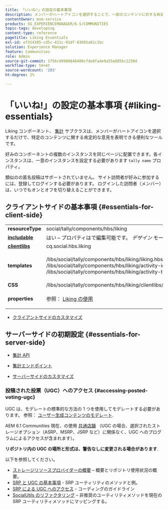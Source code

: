 ```yaml
---
title: 「いいね!」の設定の基本事項
description: メンバーがハートアイコンを選択することで、一部のコンテンツに対する肯定的な意見を表明できる便利なツールである、好きなコンポーネントの使用方法を説明します。
contentOwner: msm-service
products: SG_EXPERIENCEMANAGER/6.5/COMMUNITIES
topic-tags: developing
content-type: reference
pagetitle: Liking Essentials
exl-id: ef314385-cd5c-411c-91df-83691a81c1bc
solution: Experience Manager
feature: Communities
role: Admin
source-git-commit: 1f56c99980846400cfde8fa4e9a55e885bc2258d
workflow-type: tm+mt
source-wordcount: '283'
ht-degree: 2%

---
```


# 「いいね!」の設定の基本事項 {#liking-essentials}

Liking コンポーネント、 [集計](tally.md) サブクラスは、メンバーがハートアイコンを選択するだけで、特定のコンテンツに関する肯定的な意見を表明できる便利なツールです。

好みのコンポーネントの複数のインスタンスを同じページに配置できます。各インスタンスは、一意のインスタンスを設定する必要があります `tally name` プロパティ。

類似のの匿名投稿はサポートされていません。 サイト訪問者が好みに参加するには、登録してログインする必要があります。 ログインした訪問者（メンバー）は、いつでもオンとオフを切り替えることができます。

## クライアントサイドの基本事項 {#essentials-for-client-side}

<table>
 <tbody>
  <tr>
   <td> <strong>resourceType</strong></td>
   <td>social/tally/components/hbs/liking</td>
  </tr>
  <tr>
   <td> <a href="scf.md#add-or-include-a-communities-component"><strong>includable</strong></a></td>
   <td>はい – プロパティはで編集可能です。 <i>デザイン </i>モード</td>
  </tr>
  <tr>
   <td> <a href="client-customize.md#clientlibs-for-scf"><strong>clientlibs</strong></a></td>
   <td> cq.social.hbs.liking</td>
  </tr>
  <tr>
   <td> <strong>templates</strong></td>
   <td><p> /libs/social/tally/components/hbs/liking/liking.hbs<br /> /libs/social/tally/components/hbs/liking/activity-icon.hbs<br /> /libs/social/tally/components/hbs/liking/activity-title.hbs</p> </td>
  </tr>
  <tr>
   <td><strong>CSS</strong></td>
   <td> /libs/social/tally/components/hbs/liking/clientlibs/likingcomponent.css</td>
  </tr>
  <tr>
   <td><strong>properties</strong></td>
   <td><p>参照： <a href="liking.md">Liking の使用</a></p> </td>
  </tr>
 </tbody>
</table>

* [クライアントサイドのカスタマイズ](client-customize.md)

## サーバーサイドの初期設定 {#essentials-for-server-side}

* [集計 API](https://developer.adobe.com/experience-manager/reference-materials/6-5/javadoc/com/adobe/cq/social/tally/client/api/package-summary.html)

* [集計エンドポイント](https://developer.adobe.com/experience-manager/reference-materials/6-5/javadoc/com/adobe/cq/social/tally/client/endpoints/package-summary.html)

* [サーバーサイドのカスタマイズ](server-customize.md)

### 投稿された投票（UGC）へのアクセス {#accessing-posted-voting-ugc}

UGC は、モデレートの標準的な方法の 1 つを使用してモデレートする必要があります。
参照： [ユーザー生成コンテンツのモデレート](moderate-ugc.md).

AEM 6.1 Communities 現在、の使用 [共通店舗](working-with-srp.md) （UGC の場合、選択されたストレージオプション（ASRP、MSRP、JSRP など）に関係なく、UGC へのプログラムによるアクセスが含まれます）。

**リポジトリ内の UGC の場所と形式は、警告なしに変更される場合があります**.

以下を参照してください。

* [ストレージリソースプロバイダーの概要](srp.md)  – 概要とリポジトリ使用状況の概要。
* [SRP と UGC の基本事項](srp-and-ugc.md) - SRP ユーティリティのメソッドと例。
* [SRP による UGC へのアクセス](accessing-ugc-with-srp.md) - コーディングのガイドライン
* [SocialUtils のリファクタリング](socialutils.md)  – 非推奨のユーティリティメソッドを現在の SRP ユーティリティメソッドにマッピングする。
